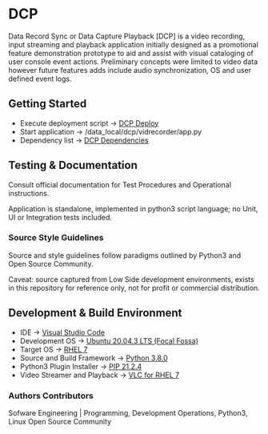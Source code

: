 # DCP

Data Record Sync or Data Capture Playback [DCP] is a video recording, input streaming and playback application initially designed as a promotional feature demonstration prototype to aid and assist with visual cataloging of user console event actions.  Preliminary concepts were limited to video data however future features adds include audio synchronization, OS and user defined event logs.

## Getting Started

* Execute deployment script -> [DCP Deploy](https://github.com/HyperEgo/Data-Record-Sync/dcp_install.sh)
* Start application -> /data_local/dcp/vidrecorder/app.py
* Dependency list -> [DCP Dependencies](https://github.com/HyperEgo/Data-Record-Sync/blob/master/dcp/artifacts/archives_list.txt)

## Testing & Documentation

Consult official documentation for Test Procedures and Operational instructions.

Application is standalone, implemented in python3 script language; no Unit, UI or Integration tests included.

### Source Style Guidelines

Source and style guidelines follow paradigms outlined by Python3 and Open Source Community.

Caveat: source captured from Low Side development environments, exists in this repository for reference only, not for profit or commercial distribution.

## Development & Build Environment
* IDE -> [Visual Studio Code](https://code.visualstudio.com/docs)
* Development OS -> [Ubuntu 20.04.3 LTS (Focal Fossa)](https://releases.ubuntu.com/20.04/)
* Target OS -> [RHEL 7](https://access.redhat.com/products/red-hat-enterprise-linux)
* Source and Build Framework -> [Python 3.8.0](https://www.python.org/downloads/release/python-380/)
* Python3 Plugin Installer -> [PIP 21.2.4](https://pypi.org/project/pip/)
* Video Streamer and Playback -> [VLC for RHEL 7](https://www.videolan.org/vlc/download-redhat.html)

### Authors Contributors

Sofware Engineering | Programming, Development Operations, Python3, Linux Open Source Community
